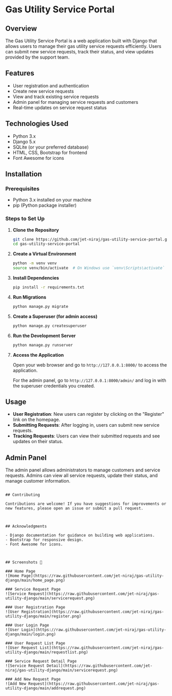# Gas Utility Service Portal

## Overview

The Gas Utility Service Portal is a web application built with Django that allows users to manage their gas utility service requests efficiently. Users can submit new service requests, track their status, and view updates provided by the support team.

## Features

- User registration and authentication
- Create new service requests
- View and track existing service requests
- Admin panel for managing service requests and customers
- Real-time updates on service request status

## Technologies Used

- Python 3.x
- Django 5.x
- SQLite (or your preferred database)
- HTML, CSS, Bootstrap for frontend
- Font Awesome for icons

## Installation

### Prerequisites

- Python 3.x installed on your machine
- pip (Python package installer)

### Steps to Set Up

1. **Clone the Repository**

   ```bash
   git clone https://github.com/jet-niraj/gas-utility-service-portal.git
   cd gas-utility-service-portal
   ```

2. **Create a Virtual Environment**

   ```bash
   python -m venv venv
   source venv/bin/activate  # On Windows use `venv\Scripts\activate`
   ```

3. **Install Dependencies**

   ```bash
   pip install -r requirements.txt
   ```

4. **Run Migrations**

   ```bash
   python manage.py migrate
   ```

5. **Create a Superuser (for admin access)**

   ```bash
   python manage.py createsuperuser
   ```

6. **Run the Development Server**

   ```bash
   python manage.py runserver
   ```

7. **Access the Application**

   Open your web browser and go to `http://127.0.0.1:8000/` to access the application.

   For the admin panel, go to `http://127.0.0.1:8000/admin/` and log in with the superuser credentials you created.

## Usage

- **User Registration**: New users can register by clicking on the "Register" link on the homepage.
- **Submitting Requests**: After logging in, users can submit new service requests.
- **Tracking Requests**: Users can view their submitted requests and see updates on their status.

## Admin Panel

The admin panel allows administrators to manage customers and service requests. Admins can view all service requests, update their status, and manage customer information.


```

## Contributing

Contributions are welcome! If you have suggestions for improvements or new features, please open an issue or submit a pull request.



## Acknowledgments

- Django documentation for guidance on building web applications.
- Bootstrap for responsive design.
- Font Awesome for icons.



## Screenshots 📸

### Home Page  
![Home Page](https://raw.githubusercontent.com/jet-niraj/gas-utility-django/main/home_page.png)

### Service Request Page  
![Service Request](https://raw.githubusercontent.com/jet-niraj/gas-utility-django/main/servicerequest.png)

### User Registration Page  
![User Registration](https://raw.githubusercontent.com/jet-niraj/gas-utility-django/main/register.png)

### User Login Page  
![User Login](https://raw.githubusercontent.com/jet-niraj/gas-utility-django/main/login.png)

### User Request List Page  
![User Request List](https://raw.githubusercontent.com/jet-niraj/gas-utility-django/main/requestlist.png)

### Service Request Detail Page  
![Service Request Detail](https://raw.githubusercontent.com/jet-niraj/gas-utility-django/main/servicerequest.png)

### Add New Request Page  
![Add New Request](https://raw.githubusercontent.com/jet-niraj/gas-utility-django/main/addrequest.png)
